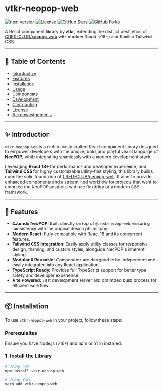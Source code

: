# vtkr-neopop-web

[![npm version](https://img.shields.io/npm/v/vtkr-neopop-web?style=flat-square)](https://www.npmjs.com/package/vtkr-neopop-web)
[![License](https://img.shields.io/badge/License-MIT-blue.svg?style=flat-square)](LICENSE)
[![GitHub Stars](https://img.shields.io/github/stars/your-github-username/vtkr-neopop-web?style=flat-square)](https://github.com/your-github-username/vtkr-neopop-web/stargazers)
[![GitHub Forks](https://img.shields.io/github/forks/your-github-username/vtkr-neopop-web?style=flat-square)](https://github.com/your-github-username/vtkr-neopop-web/network/members)

A React component library by **vtkr**, extending the distinct aesthetics of [CRED-CLUB/neopop-web](https://github.com/CRED-CLUB/neopop-web) with modern React (v18+) and flexible Tailwind CSS.

---

## 📖 Table of Contents

* [Introduction](#-introduction)
* [Features](#-features)
* [Installation](#-installation)
* [Usage](#-usage)
* [Components](#-components)
* [Development](#-development)
* [Contributing](#-contributing)
* [License](#-license)
* [Acknowledgements](#-acknowledgements)

---

## ✨ Introduction

`vtkr-neopop-web` is a meticulously crafted React component library designed to empower developers with the unique, bold, and playful visual language of **NeoPOP**, while integrating seamlessly with a modern development stack.

Leveraging **React 18+** for performance and developer experience, and **Tailwind CSS** for highly customizable utility-first styling, this library builds upon the solid foundation of [CRED-CLUB/neopop-web](https://github.com/CRED-CLUB/neopop-web). It aims to provide enhanced components and a streamlined workflow for projects that want to embrace the NeoPOP aesthetic with the flexibility of a modern CSS framework.

---

## 🚀 Features

* **Extends NeoPOP:** Built directly on top of `@cred/neopop-web`, ensuring consistency with the original design philosophy.
* **Modern React:** Fully compatible with React 18 and its concurrent features.
* **Tailwind CSS Integration:** Easily apply utility classes for responsive design, theming, and custom styles, alongside NeoPOP's inherent styling.
* **Modular & Reusable:** Components are designed to be independent and easily integrated into any React application.
* **TypeScript Ready:** Provides full TypeScript support for better type safety and developer experience.
* **Vite Powered:** Fast development server and optimized build process for efficient workflow.

---

## 📦 Installation

To use `vtkr-neopop-web` in your project, follow these steps:

### Prerequisites

Ensure you have Node.js (v16+) and npm or Yarn installed.

### 1. Install the Library

```bash
# Using npm
npm install vtkr-neopop-web

# Using Yarn
yarn add vtkr-neopop-web
